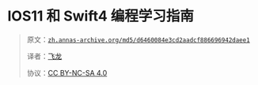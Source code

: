 # IOS11 和 Swift4 编程学习指南

> 原文：[`zh.annas-archive.org/md5/d6460084e3cd2aadcf886696942daee1`](https://zh.annas-archive.org/md5/d6460084e3cd2aadcf886696942daee1)
> 
> 译者：[飞龙](https://github.com/wizardforcel)
> 
> 协议：[CC BY-NC-SA 4.0](http://creativecommons.org/licenses/by-nc-sa/4.0/)